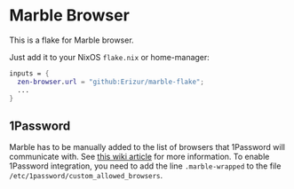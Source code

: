 # Marble Browser

This is a flake for Marble browser.

Just add it to your NixOS `flake.nix` or home-manager:

```nix
inputs = {
  zen-browser.url = "github:Erizur/marble-flake";
  ...
}
```

## 1Password

Marble has to be manually added to the list of browsers that 1Password will communicate with. See [this wiki article](https://nixos.wiki/wiki/1Password) for more information. To enable 1Password integration, you need to add the line `.marble-wrapped` to the file `/etc/1password/custom_allowed_browsers`.
